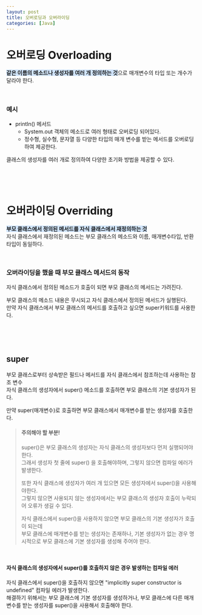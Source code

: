 ```yaml
---
layout: post
title: 오버로딩과 오버라이딩
categories: [Java]
---
```


# 오버로딩 ️Overloading
<span style="background-color: #D0E4FC">**같은 이름의 메소드나 생성자를 여러 개 정의하는 것**</span>으로 매개변수의 타입 또는 개수가 달라야 한다.


<br>


### 예시
- println() 메서드  
    - System.out 객체의 메소드로 여러 형태로 오버로딩 되어있다.
    - 정수형, 실수형, 문자열 등 다양한 타입의 매개 변수를 받는 메서드를 오버로딩하여 제공한다.  

클래스의 생성자를 여러 개로 정의하여 다양한 초기화 방법을 제공할 수 있다.



<br><br><br>


# 오버라이딩 ️Overriding
<span style="background-color: #D0E4FC">**부모 클래스에서 정의된 메서드를 자식 클래스에서 재정의하는 것**</span>  
자식 클래스에서 재정의된 메소드는 부모 클래스의 메소드와 이름, 매개변수타입, 반환 타입이 동일하다. 


<br>


### 오버라이딩을 했을 때 부모 클래스 메서드의 동작
자식 클래스에서 정의된 메소드가 호출이 되면 부모 클래스의 메서드는 가려진다.   

부모 클래스의 메소드 내용은 무시되고 자식 클래스에서 정의된 메서드가 실행된다.  
만약 자식 클래스에서 부모 클래스의 메서드를 호출하고 싶으면 super키워드를 사용한다.  


<br><br><br> 


## super
부모 클래스로부터 상속받은 필드나 메서드를 자식 클래스에서 참조하는데 사용하는 참조 변수  
자식 클래스의 생성자에서 super() 메소드를 호출하면 부모 클래스의 기본 생성자가 된다.    
  
만약 super(매개변수)로 호출하면 부모 클래스에서 매개변수를 받는 생성자를 호출한다.  
  
  
> #### 주의해야 할 부분!
> super()은 부모 클래스의 생성자는 자식 클래스의 생성자보다 먼저 실행되어야 한다.  
> 그래서 생성자 첫 줄에 super() 을 호출해야하며, 그렇지 않으면 컴파일 에러가 발생한다.  
>
> 또한 자식 클래스에 생성자가 여러 개 있으면 모든 생성자에서 super()을 사용해야한다.   
> 그렇지 않으면 사용되지 않는 생성자에서는 부모 클래스의 생성자 호출이 누락되어 오류가 생길 수 있다.  
>
> 자식 클래스에서 super()을 사용하지 않으면 부모 클래스의 기본 생성자가 호출이 되는데  
> 부모 클래스에 매개변수를 받는 생성자는 존재하나, 기본 생성자가 없는 경우 명시적으로 부모 클래스에 기본 생성자를 생성해 주어야 한다.


<br> 


#### 자식 클래스의 생성자에서 super()를 호출하지 않은 경우 발생하는 컴파일 에러
자식 클래스에서 super()을 호출하지 않으면 "implicitly super constructor is undefined"
컴파일 에러가 발생한다.    
해결하기 위해서는 부모 클래스에 기본 생성자를 생성하거나, 부모 클래스에 다른 매개변수를 받는
생성자를 super()을 사용해서 호출해야 한다.


